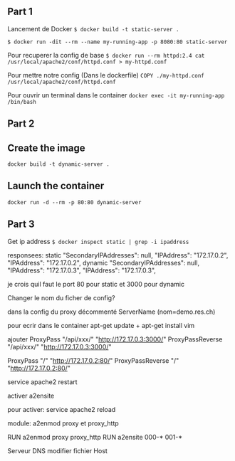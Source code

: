 ## Part 1

Lancement de Docker
`$ docker build -t static-server .`

`$ docker run -dit --rm --name my-running-app -p 8080:80 static-server`

Pour recuperer la config de base
`$ docker run --rm httpd:2.4 cat /usr/local/apache2/conf/httpd.conf > my-httpd.conf`

Pour mettre notre config (Dans le dockerfile)
`COPY ./my-httpd.conf /usr/local/apache2/conf/httpd.conf`

Pour ouvrir un terminal dans le container
`docker exec -it my-running-app /bin/bash`

## Part 2

## Create the image

`docker build -t dynamic-server .`

## Launch the container

`docker run -d --rm -p 80:80 dynamic-server`

## Part 3

Get ip address
`$ docker inspect static | grep -i ipaddress`

responsees:
static
"SecondaryIPAddresses": null,
"IPAddress": "172.17.0.2",
        "IPAddress": "172.17.0.2",
dynamic
"SecondaryIPAddresses": null,
"IPAddress": "172.17.0.3",
        "IPAddress": "172.17.0.3",

je crois quil faut le port 80 pour static et 3000 pour dynamic

Changer le nom du ficher de config?

dans la config du proxy décommenté ServerName (nom=demo.res.ch)

pour ecrir dans le container apt-get update + apt-get install vim

ajouter 
ProxyPass "/api/xxx/" "http://172.17.0.3:3000/"
ProxyPassReverse "/api/xxx/" "http://172.17.0.3:3000/"


ProxyPass "/" "http://172.17.0.2:80/"
ProxyPassReverse "/" "http://172.17.0.2:80/"

service apache2 restart

activer a2ensite

pour activer: service apache2 reload

module: a2enmod proxy et proxy_http

RUN a2enmod proxy proxy_http
RUN a2ensite 000-* 001-*

Serveur DNS modifier fichier Host